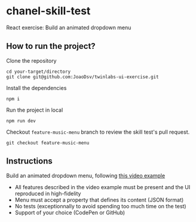 # chanel-skill-test

React exercise: Build an animated dropdown menu

## How to run the project?

Clone the repository

```
cd your-target/directory
git clone git@github.com:JoaoDsv/twinlabs-ui-exercise.git
```

Install the dependencies

```
npm i
```

Run the project in local

```
npm run dev
```

Checkout `feature-music-menu` branch to review the skill test's pull request.

```
git checkout feature-music-menu
```

## Instructions

Build an animated dropdown menu, following [this video example](https://www.dropbox.com/s/6336nyo67r3eksk/Menu.mov?dl=0)

- All features described in the video example must be present and the UI reproduced in high-fidelity
- Menu must accept a property that defines its content (JSON format)
- No tests (exceptionnally to avoid spending too much time on the test)
- Support of your choice (CodePen or GitHub)
